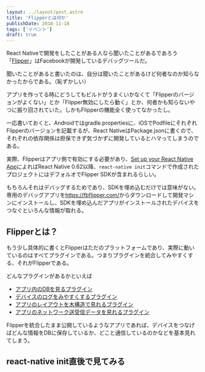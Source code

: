 ```yaml
---
layout: ../layout/post.astro
title: 'Flipperとは何か'
publishDate: 2018-11-18
tags: ['イベント']
draft: true
---
```


React Nativeで開発をしたことがある人なら聞いたことがあるであろう「[Flipper](https://github.com/facebook/flipper)」はFacebookが開発しているデバッグツールだ。

聞いたことがあると書いたのは、自分は聞いたことがあるけど何者なのか知らなかったからである。（恥ずかしい）

アプリを作ってる時にどうしてもビルドがうまくいかなくて「Flipperのバージョンがよくない」とか「Flipper無効にしたら動く」とか、何者かも知らないやつに振り回されていた。しかもFlipperの機能全く使ってなかったし。

一応書いておくと、Androidではgradle.propertiesに、iOSでPodfileにそれぞれFlipperのバージョンを記載するが、React NativeはPackage.jsonに書くので、それぞれの依存関係は担保できず気づかずに開発しているとハマってしまうのである。

実際、Flipperはアプリ側で有効にする必要があり、[Set up your React Native App](https://fbflipper.com/docs/getting-started/react-native)によればReact Native 0.62以降、`react-native init`コマンドで作成されたプロジェクトにはデフォルオでFlipper SDKが含まれるらしい。

もちろんそれはデバッグするためであり、SDKを埋め込むだけでは意味がない。専用のデバッグアプリを<https://fbflipper.com/>からダウンロードして開発マシンにインストールし、SDKを埋め込んだアプリがインストールされたデバイスをつなぐといろんな情報が取れる。

## Flipperとは？

もう少し具体的に書くとFlipperはただのプラットフォームであり、実際に動いているのはすべてプラグインである。つまりプラグインを統合してみやすくする、それがFlipperである。

どんなプラグインがあるかといえば

*   [アプリ内のDBを見るプラグイン](https://fbflipper.com/docs/features/plugins/databases)
*   [デバイスのログをみやすくするプラグイン](https://fbflipper.com/docs/features/plugins/device-logs/)
*   [アプリのレイアウトを木構造で見れるプラグイン](https://fbflipper.com/docs/features/plugins/inspector)
*   [アプリのネットワーク送受信データを見れるプラグイン](https://fbflipper.com/docs/features/plugins/network)

Flipperを統合したまま公開しているようなアプリであれば、デバイスをつなげばどんな情報をDBに保存しているか、どこと通信しているのかなどを基本見れてしまう。

## react-native init直後で見てみる

